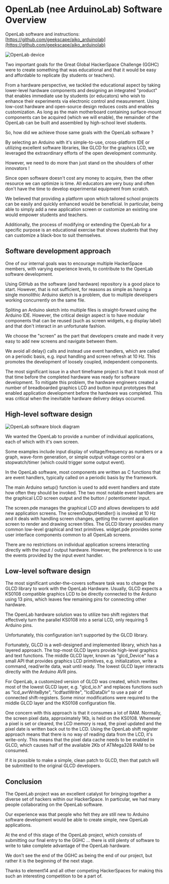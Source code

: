 OpenLab (nee ArduinoLab) Software Overview
==========================================

OpenLab software and instructions:
[https://github.com/geekscape/aiko_arduinolab](https://github.com/geekscape/aiko_arduinolab)

![OpenLab device](http://geekscape.github.com/aiko_arduinolab/openlab_device.jpg)

Two important goals for the Great Global HackerSpace Challenge (GGHC) were
to create something that was educational and that it would be easy and
affordable to replicate (by students or teachers). 

From a hardware perspective, we tackled the educational aspect by taking
lower-level hardware components and designing an integrated "product" that
enables immediate use by students (or educators) who wish to enhance their
experiments via electronic control and measurement.  Using low-cost hardware
and open-source design reduces costs and enables customization.  As long as
the main motherboard containing surface-mount components can be acquired
(which we will enable), the remainder of the OpenLab can be built and
assembled by high-school level students.

So, how did we achieve those same goals with the OpenLab software ?

By selecting an Arduino with it's simple-to-use, cross-platform IDE or
utilizing excellent software libraries, like GLCD for the graphics
LCD, we leveraged the extraordinary efforts of the open development
community.

However, we need to do more than just stand on the shoulders of other
innovators !

Since open software doesn't cost any money to acquire, then the other
resource we can optimize is time.  All educators are very busy and often
don't have the time to develop experimental equipment from scratch.

We believed that providing a platform upon which tailored school projects
can be easily and quickly enhanced would be beneficial.  In particular,
being able to simply add a new application screen or customize an existing
one would empower students and teachers.

Additionally, the process of modifying or extending the OpenLab for a
specific purpose is an educational exercise that shows students that
they can customize a black-box to suit themselves.

Software development approach
-----------------------------

One of our internal goals was to encourage multiple HackerSpace members,
with varying experience levels, to contribute to the OpenLab software
development.

Using GitHub as the software (and hardware) repository is a good place
to start.  However, that is not sufficient, for reasons as simple as
having a single monolithic Arduino sketch is a problem, due to multiple
developers working concurrently on the same file.

Spliting an Arduino sketch into multiple files is straight-forward using
the Arduino IDE.  However, the critical design aspect is to have modular
components that can be reused (such as screen widgets, e.g display label)
and that don't interact in an unfortunate fashion.

We choose the "screen" as the part that developers create and made it
very easy to add new screens and navigate between them.

We avoid all delay() calls and instead use event handlers, which are called
on a periodic basis, e.g. input handling and screen refresh at 10 Hz.
This promotes the development of loosely coupled, independent components.

The most significant issue in a short timeframe project is that it took
most of that time before the completed hardware was ready for software
development.  To mitigate this problem, the hardware engineers created
a number of breadboarded graphics LCD and button input prototypes that
enabled application development before the hardware was completed.
This was critical when the inevitable hardware delivery delays occurred.

High-level software design
--------------------------

![OpenLab software block diagram](http://geekscape.github.com/aiko_arduinolab/block_diagram.png)

We wanted the OpenLab to provide a number of individual applications,
each of which with it's own screen.

Some examples include input display of voltage/frequency as numbers or
a graph, wave-form generation, or simple output voltage control or
a stopwatch/timer (which could trigger some output event).

In the OpenLab software, most components are written as C functions that
are event handlers, typically called on a periodic basis by the framework.

The main Arduino setup() function is used to add event handlers and
state how often they should be invoked.  The two most notable event
handlers are the graphical LCD screen output and the button /
potentiometer input.

The screen.pde manages the graphical LCD and allows developers to add new
application screens.  The screenOutputHandler() is invoked at 10 Hz and
it deals with handling screen changes, getting the current application
screen to render and drawing screen titles.  The GLCD library provides
many common low-level graphical and text primitives.  widget.pde provides
some user interface components common to all OpenLab screens.

There are no restrictions on individual application screens interacting
directly with the input / output hardware.  However, the preference is
to use the events provided by the input event handler.

Low-level software design
-------------------------

The most significant under-the-covers software task was to change the
GLCD library to work with the OpenLab Hardware.  Usually, GLCD expects
a KS0108 compatible graphics LCD to be directly connected to the Arduno
using 13 pins, which leaves few remaining pins for connecting other
hardware.

The OpenLab hardware solution was to utilize two shift registers that
effectively turn the parallel KS0108 into a serial LCD, only requiring
5 Arduino pins.

Unfortunately, this configuration isn't supported by the GLCD library.

Fortunately, GLCD is a well-designed and implemented library, which has
a layered approach.  The top-most GLCD layers provide high-level graphics
and text functions.  The middle GLCD layer, known as "glcd_Device" has a
small API that provides graphics LCD primitives, e.g. initialization,
write a command, read/write data, wait until ready.  The lowest GLCD
layer interacts directly with the Arduino AVR pins.

For OpenLab, a customized version of GLCD was created, which rewrites
most of the lowest GLCD layer, e.g. "glcd_io.h" and replaces functions
such as "lcd_avrWriteByte", "lcdfastWrite", "lcdDataDir" to use a
pair of connected shift-registers.  Some minor modifications were
required to the middle GLCD layer and the KS0108 configuration file.

One concern with this approach is that it consumes a lot of RAM.
Normally, the screen pixel data, approximately 1Kb, is held on
the KS0108.  Whenever a pixel is set or cleared, the LCD memory
is read, the pixel updated and the pixel date is written back
out to the LCD.  Using the OpenLab shift register approach means
that there is no way of reading data from the LCD, it's write-only.
This means that the pixel data cache needs to be enabled in GLCD,
which causes half of the available 2Kb of ATMega328 RAM to be
consumed.

If it is possible to make a simple, clean patch to GLCD, then that
patch will be submitted to the original GLCD developers.

Conclusion
----------

The OpenLab project was an excellent catalyst for bringing together a
diverse set of hackers within our HackerSpace.  In particular, we had
many people collaborating on the OpenLab software.

Our experience was that people who felt they are still new to Arduino
software development would be able to create simple, new OpenLab
applications.

At the end of this stage of the OpenLab project, which consists of
submitting our final entry to the GGHC ... there is still plenty of 
software to write to take complete advantage of the OpenLab hardware.

We don't see the end of the GGHC as being the end of our project,
but rather it is the beginning of the next stage.

Thanks to element14 and all other competing HackerSpaces for making
this such an interesting competition to be a part of.
